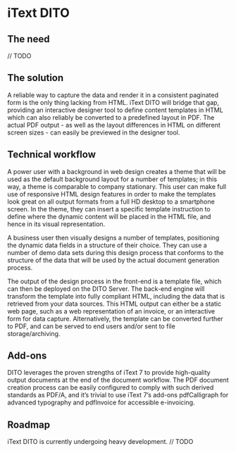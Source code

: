 # iText DITO

## The need

// TODO

## The solution

A reliable way to capture the data and render it in a consistent paginated form is the only thing lacking from HTML.
iText DITO will bridge that gap, providing an interactive designer tool to define content templates in HTML
which can also reliably be converted to a predefined layout in PDF.
The actual PDF output - as well as the layout differences in HTML on different screen sizes - can easily be previewed in the designer tool.

## Technical workflow

A power user with a background in web design creates a theme that will be used as the default background layout for a number of templates;
in this way, a theme is comparable to company stationary.
This user can make full use of responsive HTML design features in order to make the templates look great
on all output formats from a full HD desktop to a smartphone screen.
In the theme, they can insert a specific template instruction to define where the dynamic content will be placed in the HTML file,
and hence in its visual representation.

A business user then visually designs a number of templates, positioning the dynamic data fields in a structure of their choice.
They can use a number of demo data sets during this design process that conforms to the structure of the data
that will be used by the actual document generation process.

The output of the design process in the front-end is a template file, which can then be deployed on the DITO Server.
The back-end engine will transform the template into fully compliant HTML, including the data that is retrieved from your data sources.
This HTML output can either be a static web page, such as a web representation of an invoice, or an interactive form for data capture.
Alternatively, the template can be converted further to PDF, and can be served to end users and/or sent to file storage/archiving. 

## Add-ons

DITO leverages the proven strengths of iText 7 to provide high-quality output documents at the end of the document workflow.
The PDF document creation process can be easily configured to comply with such derived standards as PDF/A,
and it’s trivial to use iText 7’s add-ons pdfCalligraph for advanced typography and pdfInvoice for accessible e-invoicing.

## Roadmap

iText DITO is currently undergoing heavy development. // TODO
